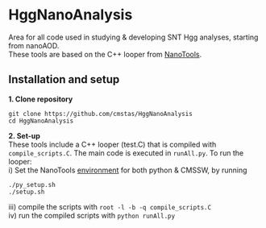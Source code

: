 # HggNanoAnalysis
Area for all code used in studying & developing SNT Hgg analyses, starting from nanoAOD.  
These tools are based on the C++ looper from [NanoTools](https://github.com/cmstas/NanoTools).  

## Installation and setup
**1. Clone repository**
```
git clone https://github.com/cmstas/HggNanoAnalysis
cd HggNanoAnalysis
```

**2. Set-up**  
These tools include a C++ looper (test.C) that is compiled with ```compile_scripts.C```. The main code is executed in ```runAll.py```.
To run the looper:  
i) Set the NanoTools [environment](https://github.com/cmstas/NanoTools) for both python & CMSSW, by running  
```
./py_setup.sh
./setup.sh
```  
iii) compile the scripts  with  ```root -l -b -q compile_scripts.C```  
iv) run the compiled scripts with ```python runAll.py```  
